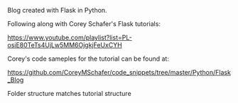 Blog created with Flask in Python.

Following along with Corey Schafer's Flask tutorials:

https://www.youtube.com/playlist?list=PL-osiE80TeTs4UjLw5MM6OjgkjFeUxCYH

Corey's code sameples for the tutorial can be found at:

https://github.com/CoreyMSchafer/code_snippets/tree/master/Python/Flask_Blog


Folder structure matches tutorial structure

